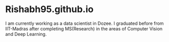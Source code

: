# Rishabh95.github.io
I am currently working as a data scientist in Dozee.
I graduated before from IIT-Madras after completing MS(Research) in the areas of Computer Vision and Deep Learning.
